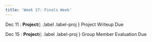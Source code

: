 ```yaml
---
title: 'Week 17: Finals Week'
---
```


Dec 11
: **Project**{: .label .label-proj } Project Writeup Due

Dec 15
: **Project**{: .label .label-proj } Group Member Evaluation Due